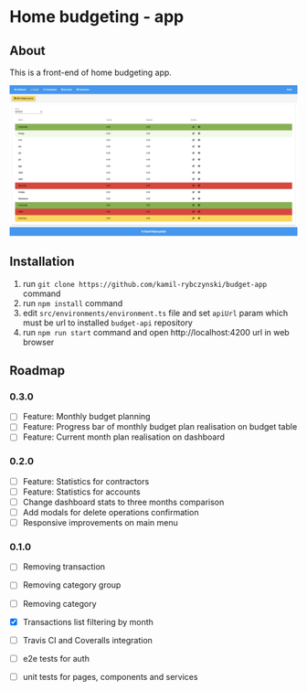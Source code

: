 # Home budgeting - app

## About

This is a front-end of home budgeting app.

![](./docs/preview.png)

## Installation

1. run `git clone https://github.com/kamil-rybczynski/budget-app` command
2. run `npm install` command
3. edit `src/environments/environment.ts` file and set `apiUrl` param which must be url to installed `budget-api` repository
4. run `npm run start` command and open http://localhost:4200 url in web browser


## Roadmap

### 0.3.0

- [ ] Feature: Monthly budget planning
- [ ] Feature: Progress bar of monthly budget plan realisation on budget table
- [ ] Feature: Current month plan realisation on dashboard

### 0.2.0

- [ ] Feature: Statistics for contractors
- [ ] Feature: Statistics for accounts
- [ ] Change dashboard stats to three months comparison
- [ ] Add modals for delete operations confirmation
- [ ] Responsive improvements on main menu

### 0.1.0

- [ ] Removing transaction
- [ ] Removing category group
- [ ] Removing category
- [x] Transactions list filtering by month
- [ ] Travis CI and Coveralls integration
- [ ] e2e tests for auth
- [ ] unit tests for pages, components and services

